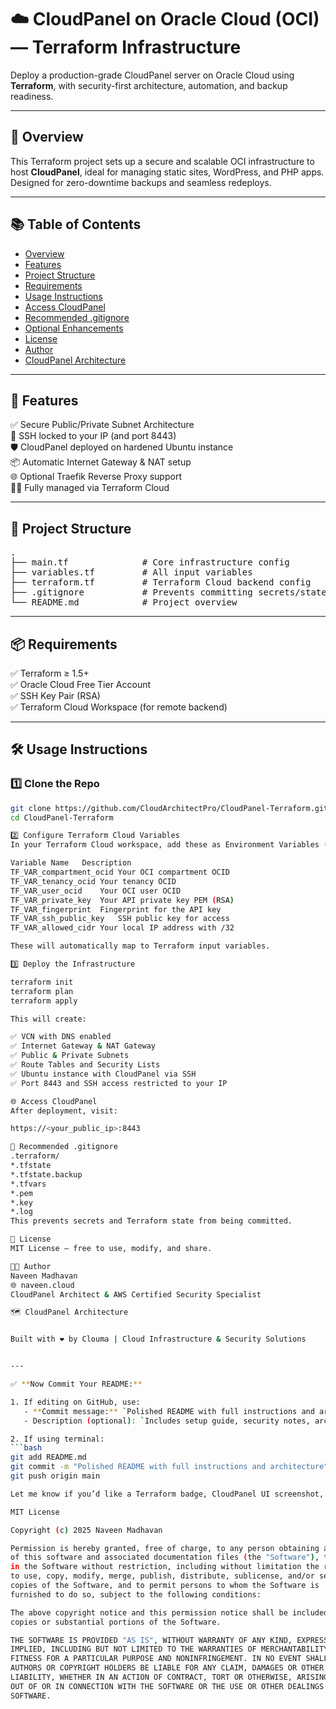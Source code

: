 # ☁️ CloudPanel on Oracle Cloud (OCI) — Terraform Infrastructure

Deploy a production-grade CloudPanel server on Oracle Cloud using **Terraform**, with security-first architecture, automation, and backup readiness.

---

## 🚀 Overview

This Terraform project sets up a secure and scalable OCI infrastructure to host **CloudPanel**, ideal for managing static sites, WordPress, and PHP apps. Designed for zero-downtime backups and seamless redeploys.

---

## 📚 Table of Contents

- [Overview](#-overview)
- [Features](#-features)
- [Project Structure](#-project-structure)
- [Requirements](#-requirements)
- [Usage Instructions](#-usage-instructions)
- [Access CloudPanel](#-access-cloudpanel)
- [Recommended .gitignore](#-recommended-gitignore)
- [Optional Enhancements](#-optional-enhancements)
- [License](#-license)
- [Author](#-author)
- [CloudPanel Architecture](#-cloudpanel-architecture)

---

## 🔐 Features

✅ Secure Public/Private Subnet Architecture  
🔐 SSH locked to your IP (and port 8443)  
🛡️ CloudPanel deployed on hardened Ubuntu instance  
📦 Automatic Internet Gateway & NAT setup  
🌐 Optional Traefik Reverse Proxy support  
🧑‍💻 Fully managed via Terraform Cloud  

---

## 📁 Project Structure

<pre>
.
├── main.tf              # Core infrastructure config
├── variables.tf         # All input variables
├── terraform.tf         # Terraform Cloud backend config
├── .gitignore           # Prevents committing secrets/state
└── README.md            # Project overview
</pre>

---

## 📦 Requirements

✅ Terraform ≥ 1.5+  
✅ Oracle Cloud Free Tier Account  
✅ SSH Key Pair (RSA)  
✅ Terraform Cloud Workspace (for remote backend)

---

## 🛠 Usage Instructions

### 1️⃣ Clone the Repo

```bash
git clone https://github.com/CloudArchitectPro/CloudPanel-Terraform.git
cd CloudPanel-Terraform

2️⃣ Configure Terraform Cloud Variables
In your Terraform Cloud workspace, add these as Environment Variables (prefix TF_VAR_ is required):

Variable Name	Description
TF_VAR_compartment_ocid	Your OCI compartment OCID
TF_VAR_tenancy_ocid	Your tenancy OCID
TF_VAR_user_ocid	Your OCI user OCID
TF_VAR_private_key	Your API private key PEM (RSA)
TF_VAR_fingerprint	Fingerprint for the API key
TF_VAR_ssh_public_key	SSH public key for access
TF_VAR_allowed_cidr	Your local IP address with /32

These will automatically map to Terraform input variables.

3️⃣ Deploy the Infrastructure

terraform init
terraform plan
terraform apply

This will create:

✅ VCN with DNS enabled
✅ Internet Gateway & NAT Gateway
✅ Public & Private Subnets
✅ Route Tables and Security Lists
✅ Ubuntu instance with CloudPanel via SSH
✅ Port 8443 and SSH access restricted to your IP

🌐 Access CloudPanel
After deployment, visit:

https://<your_public_ip>:8443

🧹 Recommended .gitignore
.terraform/
*.tfstate
*.tfstate.backup
*.tfvars
*.pem
*.key
*.log
This prevents secrets and Terraform state from being committed.

📄 License
MIT License — free to use, modify, and share.

👨‍💻 Author
Naveen Madhavan
🌐 naveen.cloud
CloudPanel Architect & AWS Certified Security Specialist

🗺️ CloudPanel Architecture


Built with ❤️ by Clouma | Cloud Infrastructure & Security Solutions


---

✅ **Now Commit Your README:**

1. If editing on GitHub, use:
   - **Commit message:** `Polished README with full instructions and architecture`
   - Description (optional): `Includes setup guide, security notes, architecture, and author`

2. If using terminal:
```bash
git add README.md
git commit -m "Polished README with full instructions and architecture"
git push origin main

Let me know if you’d like a Terraform badge, CloudPanel UI screenshot, or additional automation tips.

MIT License

Copyright (c) 2025 Naveen Madhavan

Permission is hereby granted, free of charge, to any person obtaining a copy
of this software and associated documentation files (the "Software"), to deal
in the Software without restriction, including without limitation the rights
to use, copy, modify, merge, publish, distribute, sublicense, and/or sell
copies of the Software, and to permit persons to whom the Software is
furnished to do so, subject to the following conditions:

The above copyright notice and this permission notice shall be included in all
copies or substantial portions of the Software.

THE SOFTWARE IS PROVIDED "AS IS", WITHOUT WARRANTY OF ANY KIND, EXPRESS OR
IMPLIED, INCLUDING BUT NOT LIMITED TO THE WARRANTIES OF MERCHANTABILITY,
FITNESS FOR A PARTICULAR PURPOSE AND NONINFRINGEMENT. IN NO EVENT SHALL THE
AUTHORS OR COPYRIGHT HOLDERS BE LIABLE FOR ANY CLAIM, DAMAGES OR OTHER
LIABILITY, WHETHER IN AN ACTION OF CONTRACT, TORT OR OTHERWISE, ARISING FROM,
OUT OF OR IN CONNECTION WITH THE SOFTWARE OR THE USE OR OTHER DEALINGS IN THE
SOFTWARE.

